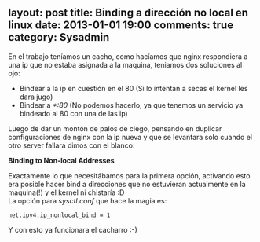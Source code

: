 layout: post
title: Binding a dirección no local en linux
date: 2013-01-01 19:00
comments: true
category: Sysadmin
---
En el trabajo teníamos un cacho, como hacíamos que nginx respondiera a una ip que no estaba asignada a la maquina, teniamos dos soluciones al ojo:

* Bindear a la ip en cuestión en el 80 (Si lo intentan a secas el kernel les dara jugo)
* Bindear a _*:80_ (No podemos hacerlo, ya que tenemos un servicio ya bindeado al 80 con una de las ip)

Luego de dar un montón de palos de ciego, pensando en duplicar configuraciones de nginx con la ip nueva y que se levantara solo cuando el otro server fallara dimos con el blanco:

**Binding to Non-local Addresses**

Exactamente lo que necesitábamos para la primera opción, activando esto era posible hacer bind a direcciones que no estuvieran actualmente en la maquina(!) y el kernel ni chistaría :D  
La opción para _sysctl.conf_ que hace la magia es:

```
net.ipv4.ip_nonlocal_bind = 1
```
Y con esto ya funcionara el cacharro :-)
